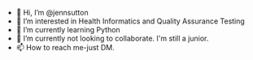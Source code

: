 - 👋 Hi, I’m @jennsutton
- 👀 I’m interested in Health Informatics and Quality Assurance Testing
- 🌱 I’m currently learning Python
- 💞️ I’m currently not looking to collaborate.  I'm still a junior.
- 📫 How to reach me-just DM.

<!---
jennsutton/jennsutton is a ✨ special ✨ repository because its `README.md` (this file) appears on your GitHub profile.
You can click the Preview link to take a look at your changes.
--->

